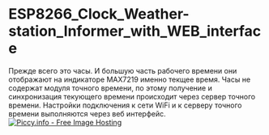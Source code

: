 # ESP8266_Clock_Weather-station_Informer_with_WEB_interface
Прежде всего это часы. И большую часть рабочего времени они отображают на индикаторе MAX7219 именно текщее время.
Часы не содержат модуля точного времени, по этому получение и синхронизация текующего времени происходит через сервер точного времени.
Настройки подключения к сети WiFi и к серверу точного времени выполняются через веб интерфейс.
<a href="http://piccy.info/view3/12360430/fb3cc6102f720c05569be838b0d9a627/" target="_blank"><img src="http://i.piccy.info/i9/cf114ecbe6106c762d20b6d76fb8720a/1527263197/126534/1246814/Bezymiannyi.jpg" alt="Piccy.info - Free Image Hosting" border="0" /></a><a href="http://i.piccy.info/a3c/2018-05-25-15-46/i9-12360430/488x590-r" target="_blank"><img src="http://i.piccy.info/a3/2018-05-25-15-46/i9-12360430/488x590-r/i.gif" alt="" border="0" /></a>
